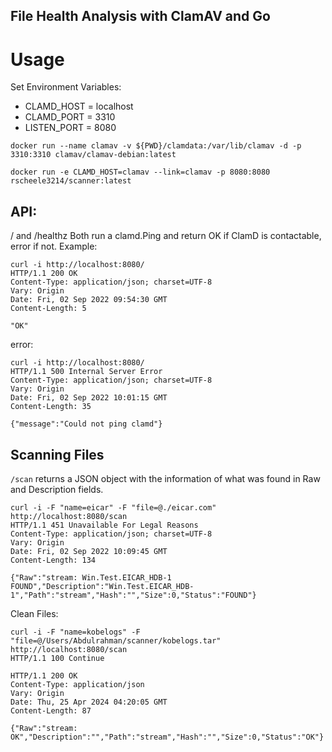 ## File Health Analysis with ClamAV and Go

Usage
======


Set Environment Variables: 
- CLAMD_HOST = localhost
- CLAMD_PORT = 3310
- LISTEN_PORT = 8080



`docker run --name clamav -v ${PWD}/clamdata:/var/lib/clamav -d -p 3310:3310 clamav/clamav-debian:latest`

`docker run -e CLAMD_HOST=clamav --link=clamav -p 8080:8080 rscheele3214/scanner:latest`



API:
----

/ and /healthz  Both run a clamd.Ping and return OK if ClamD is contactable, error if not. 
Example:
```
curl -i http://localhost:8080/
HTTP/1.1 200 OK
Content-Type: application/json; charset=UTF-8
Vary: Origin
Date: Fri, 02 Sep 2022 09:54:30 GMT
Content-Length: 5

"OK"
```

error: 

```
curl -i http://localhost:8080/
HTTP/1.1 500 Internal Server Error
Content-Type: application/json; charset=UTF-8
Vary: Origin
Date: Fri, 02 Sep 2022 10:01:15 GMT
Content-Length: 35

{"message":"Could not ping clamd"}
```


Scanning Files
--------------



`/scan` returns a JSON object with the information of what was found in Raw and Description fields.

```
curl -i -F "name=eicar" -F "file=@./eicar.com" http://localhost:8080/scan
HTTP/1.1 451 Unavailable For Legal Reasons
Content-Type: application/json; charset=UTF-8
Vary: Origin
Date: Fri, 02 Sep 2022 10:09:45 GMT
Content-Length: 134

{"Raw":"stream: Win.Test.EICAR_HDB-1 FOUND","Description":"Win.Test.EICAR_HDB-1","Path":"stream","Hash":"","Size":0,"Status":"FOUND"}
```

Clean Files:
```
curl -i -F "name=kobelogs" -F "file=@/Users/Abdulrahman/scanner/kobelogs.tar" http://localhost:8080/scan
HTTP/1.1 100 Continue

HTTP/1.1 200 OK
Content-Type: application/json
Vary: Origin
Date: Thu, 25 Apr 2024 04:20:05 GMT
Content-Length: 87

{"Raw":"stream: OK","Description":"","Path":"stream","Hash":"","Size":0,"Status":"OK"}
```

